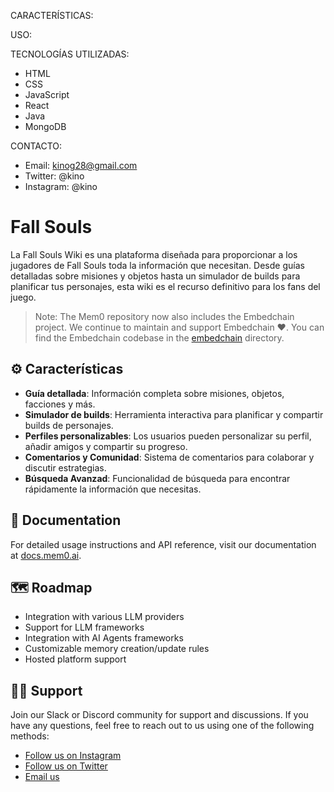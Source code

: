 CARACTERÍSTICAS:

USO:

TECNOLOGÍAS UTILIZADAS:

- HTML
- CSS
- JavaScript
- React
- Java
- MongoDB

CONTACTO:

- Email: kinog28@gmail.com
- Twitter: @kino
- Instagram: @kino

# Fall Souls

La Fall Souls Wiki es una plataforma diseñada para proporcionar a los jugadores de Fall Souls toda la información que necesitan. Desde guías detalladas sobre misiones y objetos hasta un simulador de builds para planificar tus personajes, esta wiki es el recurso definitivo para los fans del juego.

> Note: The Mem0 repository now also includes the Embedchain project. We continue to maintain and support Embedchain ❤️. You can find the Embedchain codebase in the [embedchain](https://github.com/mem0ai/mem0/tree/main/embedchain) directory.

## ⚙️ Características

- **Guía detallada**: Información completa sobre misiones, objetos, facciones y más.
- **Simulador de builds**: Herramienta interactiva para planificar y compartir builds de personajes.
- **Perfiles personalizables**: Los usuarios pueden personalizar su perfil, añadir amigos y compartir su progreso.
- **Comentarios y Comunidad**: Sistema de comentarios para colaborar y discutir estrategias.
- **Búsqueda Avanzad**: Funcionalidad de búsqueda para encontrar rápidamente la información que necesitas.

## 📖 Documentation

For detailed usage instructions and API reference, visit our documentation at [docs.mem0.ai](https://docs.mem0.ai).

## 🗺️ Roadmap

- Integration with various LLM providers
- Support for LLM frameworks
- Integration with AI Agents frameworks
- Customizable memory creation/update rules
- Hosted platform support

## 🙋‍♂️ Support

Join our Slack or Discord community for support and discussions.
If you have any questions, feel free to reach out to us using one of the following methods:

- [Follow us on Instagram](https://twitter.com/mem0ai)
- [Follow us on Twitter](https://twitter.com/mem0ai)
- [Email us](mailto:kinog28@gmail.com)
